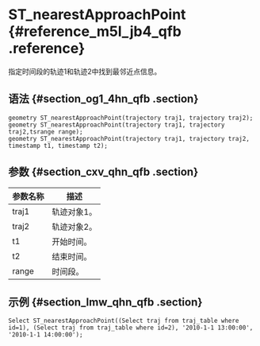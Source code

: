 # ST​\_nearestApproachPoint {#reference_m5l_jb4_qfb .reference}

指定时间段的轨迹1和轨迹2中找到最邻近点信息。

## 语法 {#section_og1_4hn_qfb .section}

``` {#codeblock_gaj_cua_bua}
geometry ST_nearestApproachPoint(trajectory traj1, trajectory traj2);
geometry ST_nearestApproachPoint(trajectory traj1, trajectory traj2,tsrange range);
geometry ST_nearestApproachPoint(trajectory traj1, trajectory traj2, timestamp t1, timestamp t2);
```

## 参数 {#section_cxv_qhn_qfb .section}

|参数名称|描述|
|----|--|
|traj1|轨迹对象1。|
|traj2|轨迹对象2。|
|t1|开始时间。|
|t2|结束时间。|
|range|时间段。|

## 示例 {#section_lmw_qhn_qfb .section}

``` {#codeblock_r7g_pd7_1xx}
Select ST_nearestApproachPoint((Select traj from traj_table where id=1), (Select traj from traj_table where id=2), '2010-1-1 13:00:00', '2010-1-1 14:00:00');
```

